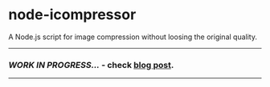 # node-icompressor
A Node.js script for image compression without loosing the original quality.

---
### _WORK IN PROGRESS..._ - check [blog post](https://butcaru.com/nodejs-image-compression-tool/).
---
